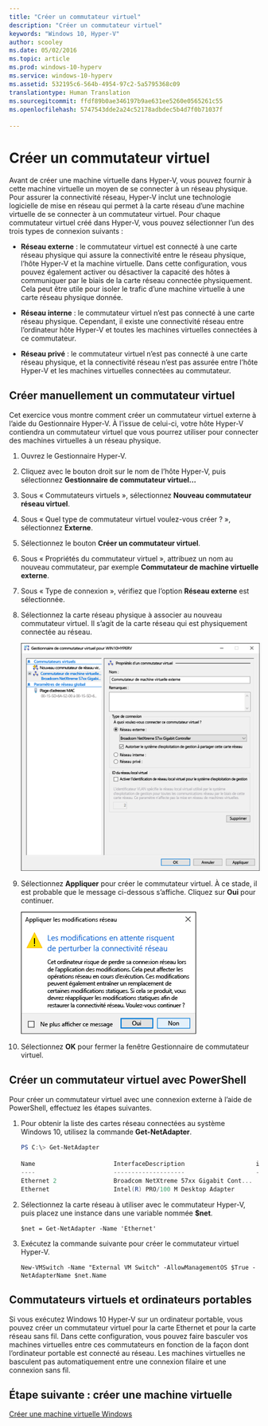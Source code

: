 ```yaml
---
title: "Créer un commutateur virtuel"
description: "Créer un commutateur virtuel"
keywords: "Windows 10, Hyper-V"
author: scooley
ms.date: 05/02/2016
ms.topic: article
ms.prod: windows-10-hyperv
ms.service: windows-10-hyperv
ms.assetid: 532195c6-564b-4954-97c2-5a5795368c09
translationtype: Human Translation
ms.sourcegitcommit: ffdf89b0ae346197b9ae631ee5260e0565261c55
ms.openlocfilehash: 5747543dde2a24c52178adbdec5b4d7f0b71037f

---
```


# Créer un commutateur virtuel 

Avant de créer une machine virtuelle dans Hyper-V, vous pouvez fournir à cette machine virtuelle un moyen de se connecter à un réseau physique. Pour assurer la connectivité réseau, Hyper-V inclut une technologie logicielle de mise en réseau qui permet à la carte réseau d’une machine virtuelle de se connecter à un commutateur virtuel. Pour chaque commutateur virtuel créé dans Hyper-V, vous pouvez sélectionner l’un des trois types de connexion suivants :

- **Réseau externe** : le commutateur virtuel est connecté à une carte réseau physique qui assure la connectivité entre le réseau physique, l’hôte Hyper-V et la machine virtuelle. Dans cette configuration, vous pouvez également activer ou désactiver la capacité des hôtes à communiquer par le biais de la carte réseau connectée physiquement. Cela peut être utile pour isoler le trafic d’une machine virtuelle à une carte réseau physique donnée.

- **Réseau interne** : le commutateur virtuel n’est pas connecté à une carte réseau physique. Cependant, il existe une connectivité réseau entre l’ordinateur hôte Hyper-V et toutes les machines virtuelles connectées à ce commutateur.

- **Réseau privé** : le commutateur virtuel n’est pas connecté à une carte réseau physique, et la connectivité réseau n’est pas assurée entre l’hôte Hyper-V et les machines virtuelles connectées au commutateur.

## Créer manuellement un commutateur virtuel

Cet exercice vous montre comment créer un commutateur virtuel externe à l’aide du Gestionnaire Hyper-V. À l’issue de celui-ci, votre hôte Hyper-V contiendra un commutateur virtuel que vous pourrez utiliser pour connecter des machines virtuelles à un réseau physique. 

1. Ouvrez le Gestionnaire Hyper-V.

2. Cliquez avec le bouton droit sur le nom de l’hôte Hyper-V, puis sélectionnez **Gestionnaire de commutateur virtuel...**

3. Sous « Commutateurs virtuels », sélectionnez **Nouveau commutateur réseau virtuel**.

4. Sous « Quel type de commutateur virtuel voulez-vous créer ? », sélectionnez **Externe**.

5. Sélectionnez le bouton **Créer un commutateur virtuel**.

6. Sous « Propriétés du commutateur virtuel », attribuez un nom au nouveau commutateur, par exemple **Commutateur de machine virtuelle externe**.

7. Sous « Type de connexion », vérifiez que l’option **Réseau externe** est sélectionnée.

8. Sélectionnez la carte réseau physique à associer au nouveau commutateur virtuel. Il s’agit de la carte réseau qui est physiquement connectée au réseau.  

    ![](media/newSwitch_upd.png)

9. Sélectionnez **Appliquer** pour créer le commutateur virtuel. À ce stade, il est probable que le message ci-dessous s’affiche. Cliquez sur **Oui** pour continuer.

    ![](media/pen_changes_upd.png)  

10. Sélectionnez **OK** pour fermer la fenêtre Gestionnaire de commutateur virtuel.

## Créer un commutateur virtuel avec PowerShell

Pour créer un commutateur virtuel avec une connexion externe à l’aide de PowerShell, effectuez les étapes suivantes. 

1. Pour obtenir la liste des cartes réseau connectées au système Windows 10, utilisez la commande **Get-NetAdapter**.

    ```powershell
    PS C:\> Get-NetAdapter

    Name                      InterfaceDescription                    ifIndex Status       MacAddress             LinkSpeed
    ----                      --------------------                    ------- ------       ----------             ---------
    Ethernet 2                Broadcom NetXtreme 57xx Gigabit Cont...       5 Up           BC-30-5B-A8-C1-7F         1 Gbps
    Ethernet                  Intel(R) PRO/100 M Desktop Adapter            3 Up           00-0E-0C-A8-DC-31        10 Mbps  
    ```

2. Sélectionnez la carte réseau à utiliser avec le commutateur Hyper-V, puis placez une instance dans une variable nommée **$net**.

    ```
    $net = Get-NetAdapter -Name 'Ethernet'
    ```

3. Exécutez la commande suivante pour créer le commutateur virtuel Hyper-V.

    ```
    New-VMSwitch -Name "External VM Switch" -AllowManagementOS $True -NetAdapterName $net.Name
    ```

## Commutateurs virtuels et ordinateurs portables

Si vous exécutez Windows 10 Hyper-V sur un ordinateur portable, vous pouvez créer un commutateur virtuel pour la carte Ethernet et pour la carte réseau sans fil. Dans cette configuration, vous pouvez faire basculer vos machines virtuelles entre ces commutateurs en fonction de la façon dont l’ordinateur portable est connecté au réseau. Les machines virtuelles ne basculent pas automatiquement entre une connexion filaire et une connexion sans fil.

## Étape suivante : créer une machine virtuelle
[Créer une machine virtuelle Windows](walkthrough_create_vm.md)



<!--HONumber=Oct16_HO4-->


